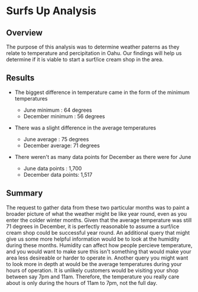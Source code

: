 # Surfs Up Analysis

## Overview
The purpose of this analysis was to determine weather paterns as they relate to temperature and percipitation in Oahu. Our findings will help us determine if it is viable to start a surf/ice cream shop in the area. 

## Results
* The biggest difference in temperature came in the form of the minimum temperatures
  * June minimum : 64 degrees
  * December minimum : 56 degrees

* There was a slight difference in the average temperatures
  * June average : 75 degrees
  * December average: 71 degrees

* There weren't as many data points for December as there were for June
  * June data points : 1,700
  * December data points: 1,517

## Summary
The request to gather data from these two particular months was to paint a broader picture of what the weather might be like year round, even as you enter the colder winter months. Given that the average temperature was still 71 degrees in December, it is perfectly reasonable to assume a surf/ice cream shop could be successful year round. An additional query that might give us some more helpful information would be to look at the humidity during these months. Humidity can affect how people percieve temperature, and you would want to make sure this isn't something that would make your area less desireable or harder to operate in. Another query you might want to look more in depth at would be the average temperatures during your hours of operation. It is unlikely customers would be visiting your shop between say 7pm and 11am. Therefore, the temperature you really care about is only during the hours of 11am to 7pm, not the full day. 
